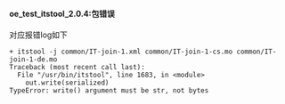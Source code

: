 #### oe_test_itstool_2.0.4:包错误

对应报错log如下

```
+ itstool -j common/IT-join-1.xml common/IT-join-1-cs.mo common/IT-join-1-de.mo
Traceback (most recent call last):
  File "/usr/bin/itstool", line 1683, in <module>
    out.write(serialized)
TypeError: write() argument must be str, not bytes
```

### 